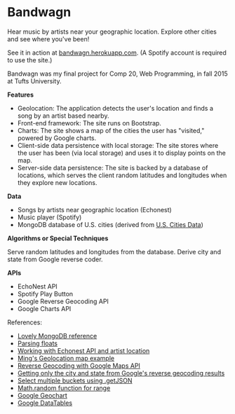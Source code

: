 # Bandwagn

Hear music by artists near your geographic location. Explore other cities and see where you've been!

See it in action at [bandwagn.herokuapp.com](http://bandwagn.herokuapp.com/). (A Spotify account is required to use the site.)

Bandwagn was my final project for Comp 20, Web Programming, in fall 2015 at Tufts University.

**Features**
* Geolocation: The application detects the user's location and finds a song by an artist based nearby.
* Front-end framework: The site runs on Bootstrap.
* Charts: The site shows a map of the cities the user has "visited," powered by Google charts.
* Client-side data persistence with local storage: The site stores where the user has been (via local storage) and uses it to display points on the map.
* Server-side data persistence: The site is backed by a database of locations, which serves the client random latitudes and longitudes when they explore new locations.

**Data**
* Songs by artists near geographic location (Echonest)
* Music player (Spotify)
* MongoDB database of U.S. cities (derived from [U.S. Cities Data](http://simplemaps.com/resources/us-cities-data))

**Algorithms or Special Techniques**

Serve random latitudes and longitudes from the database. Derive city and state from Google reverse coder.

**APIs**
* EchoNest API
* Spotify Play Button
* Google Reverse Geocoding API
* Google Charts API

References:
* [Lovely MongoDB reference](https://scotch.io/tutorials/an-introduction-to-mongodb)
* [Parsing floats](http://www.w3schools.com/jsref/jsref_parsefloat.asp)
* [Working with Echonest API and artist location](https://github.com/plamere/en-demos/blob/master/location/artist_location.html)
* [Ming's Geolocation map example](https://github.com/tuftsdev/WebProgramming/blob/gh-pages/examples/google_maps/geolocation_map.html)
* [Reverse Geocoding with Google Maps API](https://developers.google.com/maps/documentation/javascript/geocoding#reverse-geocoding-by-location)
* [Getting only the city and state from Google's reverse geocoding results](http://www.raymondcamden.com/2013/03/05/Simple-Reverse-Geocoding-Example)
* [Select multiple buckets using .getJSON](https://developer.echonest.com/forums/thread/1482)
* [Math.random function for range](https://developer.mozilla.org/en-US/docs/Web/JavaScript/Reference/Global_Objects/Math/random)
* [Google Geochart](https://developers.google.com/chart/interactive/docs/gallery/geochart?hl=en)
* [Google DataTables](https://developers.google.com/chart/interactive/docs/reference?hl=en)
